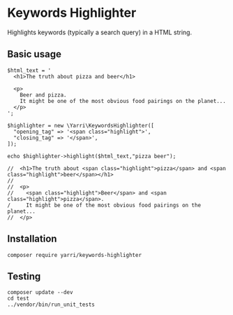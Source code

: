 Keywords Highlighter
====================

Highlights keywords (typically a search query) in a HTML string.

Basic usage
-----------

    $html_text = '
      <h1>The truth about pizza and beer</h1>

      <p>
        Beer and pizza.
        It might be one of the most obvious food pairings on the planet...
      </p>
    ';

    $highlighter = new \Yarri\KeywordsHighlighter([
      "opening_tag" => '<span class="highlight">',
      "closing_tag" => '</span>',
    ]);

    echo $highlighter->highlight($html_text,"pizza beer");

    //  <h1>The truth about <span class="highlight">pizza</span> and <span class="highlight">beer</span></h1>
    //
    //  <p>
    //    <span class="highlight">Beer</span> and <span class="highlight">pizza</span>.
    /     It might be one of the most obvious food pairings on the planet...
    //  </p>

Installation
------------

    composer require yarri/keywords-highlighter

Testing
-------

    composer update --dev
    cd test
    ../vendor/bin/run_unit_tests

[//]: # ( vim: set ts=2 et: )

